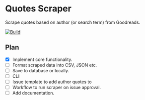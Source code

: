# Quotes Scraper

Scrape quotes based on author (or search term) from Goodreads.

[![Build](https://github.com/tintindas/quotes-scraper/actions/workflows/build.yml/badge.svg)](https://github.com/tintindas/quotes-scraper/actions/workflows/build.yml)

<!-- TODO -->

## Plan

- [x] Implement core functionality.
- [ ] Format scraped data into CSV, JSON etc.
- [ ] Save to database or locally.
- [ ] CLI
- [ ] Issue template to add author quotes to
- [ ] Workflow to run scraper on issue approval.
- [ ] Add documentation.
